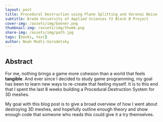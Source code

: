 ```yaml
---
layout: post
title: Procedural Destruction using Plane Splitting and Voronoi Noise
subtitle: Breda University of Applied Sciences Y2 Block B Project
cover-img: /assets/img/banner.png
thumbnail-img: /assets/img/thumb.png
share-img: /assets/img/path.jpg
tags: [books, test]
author: Noah Modli-Gorodetsky
---
```


**Abstract**
-
For me, nothing brings a game more cohesion than a world that feels **tangible**. And ever since I decided to study game programming, my goal has been to learn new ways to re-create that feeling myself. It is to this end that I spent the last 8 weeks building a Procedural Destruction System for 3D meshes.

My goal with this blog post is to give a broad overview of how I went about destroying 3D meshes, and hopefully outline enough theory and show enough code that someone who reads this could give it a try themselves.


